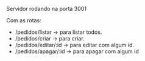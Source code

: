 Servidor rodando na porta 3001

Com as rotas:

- /pedidos/listar -> para listar todos.
- /pedidos/criar -> para criar.
- /pedidos/editar/:id -> para editar com algum id.
- /pedidos/apagar/:id -> para apagar com algum id

